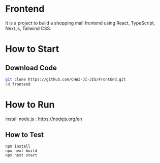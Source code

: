 # Frontend
It is a project to build a shopping mall frontend using React, TypeScript, Next.js, Tailwind CSS.

# How to Start
## Download Code 
```bash
git clone https://github.com/CHWI-JI-JIG/FrontEnd.git
cd frontend
```

# How to Run
install node.js : https://nodejs.org/en

## How to Test
```
npm install
npx next build
npx next start
```